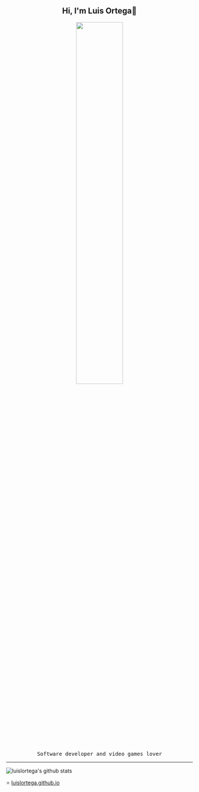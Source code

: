 <h2 align="center"> Hi, I'm Luis Ortega👋 <br/> </h2> 

<p align="center"><img width=50% src="https://wompampsupport.azureedge.net/fetchimage?siteId=7575&v=2&jpgQuality=100&width=700&url=https%3A%2F%2Fi.kym-cdn.com%2Fentries%2Ficons%2Ffacebook%2F000%2F021%2F807%2Fig9OoyenpxqdCQyABmOQBZDI0duHk2QZZmWg2Hxd4ro.jpg"></p>


<p align="center"> <samp> Software developer and video games lover

____


![luislortega's github stats](https://github-readme-stats.vercel.app/api?username=luislortega&show_icons=true)

<p align="center">

⭐️ [luislortega.github.io](https://luislortega.github.io/)

</p>


